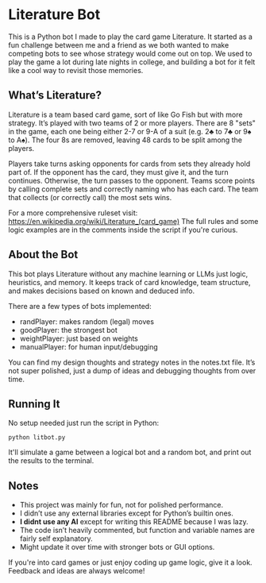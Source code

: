 # Literature Bot

This is a Python bot I made to play the card game Literature. It started as a fun challenge between me and a friend as we both wanted to make competing bots to see whose strategy would come out on top. We used to play the game a lot during late nights in college, and building a bot for it felt like a cool way to revisit those memories.

## What’s Literature?

Literature is a team based card game, sort of like Go Fish but with more strategy. It’s played with two teams of 2 or more players. There are 8 "sets" in the game, each one being either 2-7 or 9-A of a suit (e.g. 2♣ to 7♣ or 9♠ to A♠). The four 8s are removed, leaving 48 cards to be split among the players.

Players take turns asking opponents for cards from sets they already hold part of. If the opponent has the card, they must give it, and the turn continues. Otherwise, the turn passes to the opponent. Teams score points by calling complete sets and correctly naming who has each card. The team that collects (or correctly call) the most sets wins.

For a more comprehensive ruleset visit: https://en.wikipedia.org/wiki/Literature_(card_game)
The full rules and some logic examples are in the comments inside the script if you're curious.

## About the Bot

This bot plays Literature without any machine learning or LLMs just logic, heuristics, and memory. It keeps track of card knowledge, team structure, and makes decisions based on known and deduced info.

There are a few types of bots implemented:
- randPlayer: makes random (legal) moves
- goodPlayer: the strongest bot
- weightPlayer: just based on weights
- manualPlayer: for human input/debugging

You can find my design thoughts and strategy notes in the notes.txt file. It’s not super polished, just a dump of ideas and debugging thoughts from over time.

## Running It

No setup needed just run the script in Python:
```
python litbot.py
```

It'll simulate a game between a logical bot and a random bot, and print out the results to the terminal.

## Notes

- This project was mainly for fun, not for polished performance.
- I didn’t use any external libraries except for Python’s builtin ones.
- **I didnt use any AI** except for writing this README because I was lazy.
- The code isn’t heavily commented, but function and variable names are fairly self explanatory.
- Might update it over time with stronger bots or GUI options.

If you're into card games or just enjoy coding up game logic, give it a look. Feedback and ideas are always welcome!